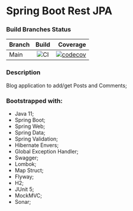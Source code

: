 # Spring Boot Rest JPA

### Build Branches Status

| Branch        |                                          Build                                           |                                                                                                                                                   Coverage |
| ------------- |:----------------------------------------------------------------------------------------:|-----------------------------------------------------------------------------------------------------------------------------------------------------------:|
| Main          | ![CI](https://github.com/oseasjs/springboot-rest-jpa/workflows/CI/badge.svg?branch=main) | [![codecov](https://codecov.io/gh/oseasjs/springboot-rest-jpa/branch/main/graph/badge.svg)](https://codecov.io/gh/oseasjs/springboot-rest-jpa/branch/main) |

### Description

Blog application to add/get Posts and Comments;  

### Bootstrapped with:

- Java 11;
- Spring Boot;
- Spring Web;
- Spring Data;
- Spring Validation;
- Hibernate Envers;
- Global Exception Handler;
- Swagger;
- Lombok;
- Map Struct;
- Flyway;
- H2;
- JUnit 5;
- MockMVC;
- Sonar;
